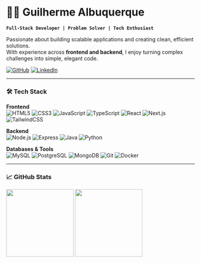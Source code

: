 # 👨‍💻 Guilherme Albuquerque

**`Full-Stack Developer | Problem Solver | Tech Enthusiast`**

Passionate about building scalable applications and creating clean, efficient solutions.  
With experience across **frontend and backend**, I enjoy turning complex challenges into simple, elegant code.  

[![GitHub](https://img.shields.io/badge/GitHub-100000?style=for-the-badge&logo=github&logoColor=white)](https://github.com/gbalbuquerque) 
[![LinkedIn](https://img.shields.io/badge/LinkedIn-0A66C2?style=for-the-badge&logo=linkedin&logoColor=white)](https://linkedin.com/in/gbalbuquerque) 

---

### 🛠️ Tech Stack

**Frontend**  
![HTML5](https://img.shields.io/badge/HTML5-E34F26?style=for-the-badge&logo=html5&logoColor=white) 
![CSS3](https://img.shields.io/badge/CSS3-1572B6?style=for-the-badge&logo=css3&logoColor=white) 
![JavaScript](https://img.shields.io/badge/JavaScript-F7DF1E?style=for-the-badge&logo=javascript&logoColor=black) 
![TypeScript](https://img.shields.io/badge/TypeScript-007ACC?style=for-the-badge&logo=typescript&logoColor=white) 
![React](https://img.shields.io/badge/React-20232A?style=for-the-badge&logo=react&logoColor=61DAFB) 
![Next.js](https://img.shields.io/badge/Next.js-000000?style=for-the-badge&logo=nextdotjs&logoColor=white) 
![TailwindCSS](https://img.shields.io/badge/TailwindCSS-38B2AC?style=for-the-badge&logo=tailwindcss&logoColor=white)  

**Backend**  
![Node.js](https://img.shields.io/badge/Node.js-339933?style=for-the-badge&logo=nodedotjs&logoColor=white) 
![Express](https://img.shields.io/badge/Express-000000?style=for-the-badge&logo=express&logoColor=white) 
![Java](https://img.shields.io/badge/Java-ED8B00?style=for-the-badge&logo=openjdk&logoColor=white)
![Python](https://img.shields.io/badge/Python-3776AB?style=for-the-badge&logo=python&logoColor=white)  

**Databases & Tools**  
![MySQL](https://img.shields.io/badge/MySQL-005C84?style=for-the-badge&logo=mysql&logoColor=white) 
![PostgreSQL](https://img.shields.io/badge/PostgreSQL-316192?style=for-the-badge&logo=postgresql&logoColor=white) 
![MongoDB](https://img.shields.io/badge/MongoDB-4EA94B?style=for-the-badge&logo=mongodb&logoColor=white) 
![Git](https://img.shields.io/badge/Git-F05032?style=for-the-badge&logo=git&logoColor=white) 
![Docker](https://img.shields.io/badge/Docker-2496ED?style=for-the-badge&logo=docker&logoColor=white)  

---

### 📈 GitHub Stats

<p>
  <img 
    height="180em" 
    src="https://github-readme-stats.vercel.app/api?username=gbalbuquerque&show_icons=true&theme=tokyonight&count_private=true" 
  />
  <img 
    height="180em" 
    src="https://github-readme-stats.vercel.app/api/top-langs/?username=gbalbuquerque&theme=tokyonight&layout=compact&langs_count=8&custom_title=Most%20Used%20Languages" 
  />
</p>


